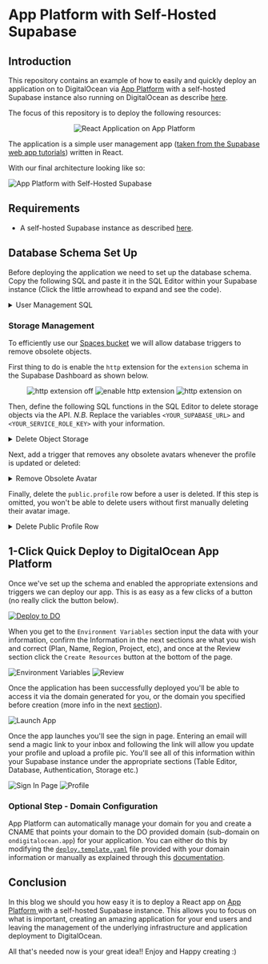 # App Platform with Self-Hosted Supabase

## Introduction

This repository contains an example of how to easily and quickly deploy an application on to DigitalOcean via [App Platform](https://www.digitalocean.com/products/app-platform) with a self-hosted Supabase instance also running on DigitalOcean as describe [here](https://docs.digitalocean.com/developer-center/hosting-supabase-on-digitalocean).

The focus of this repository is to deploy the following resources:

<div style="text-align: center;">

![React Application on App Platform](./assets/App-w-Supabase-greyed-out.png "React Application on App Platform")

</div>

The application is a simple user management app ([taken from the Supabase web app tutorials](https://supabase.com/docs/guides/getting-started/tutorials/with-react)) written in React.

With our final architecture looking like so:

![App Platform with Self-Hosted Supabase](./assets/App-w-Supabase.png "App Platform with Self-Hosted Supabase")

## Requirements

* A self-hosted Supabase instance as described [here](https://github.com/digitalocean/supabase-on-do).

## Database Schema Set Up

Before deploying the application we need to set up the database schema. Copy the following SQL and paste it in the SQL Editor within your Supabase instance (Click the little arrowhead to expand and see the code).

<details>
<summary>User Management SQL</summary>

```sql
-- Create a table for public profiles
create table profiles (
  id uuid references auth.users not null primary key,
  updated_at timestamp with time zone,
  username text unique,
  full_name text,
  avatar_url text,
  website text,

  constraint username_length check (char_length(username) >= 3)
);
-- Set up Row Level Security (RLS)
-- See https://supabase.com/docs/guides/auth/row-level-security for more details.
alter table profiles
  enable row level security;

create policy "Public profiles are viewable by everyone." on profiles
  for select using (true);

create policy "Users can insert their own profile." on profiles
  for insert with check (auth.uid() = id);

create policy "Users can update own profile." on profiles
  for update using (auth.uid() = id);

-- This trigger automatically creates a profile entry when a new user signs up via Supabase Auth.
-- See https://supabase.com/docs/guides/auth/managing-user-data#using-triggers for more details.
create function public.handle_new_user()
returns trigger as $$
begin
  insert into public.profiles (id, full_name, avatar_url)
  values (new.id, new.raw_user_meta_data->>'full_name', new.raw_user_meta_data->>'avatar_url');
  return new;
end;
$$ language plpgsql security definer;
create trigger on_auth_user_created
  after insert on auth.users
  for each row execute procedure public.handle_new_user();

-- Set up Storage!
insert into storage.buckets (id, name)
  values ('avatars', 'avatars');

-- Set up access controls for storage.
-- See https://supabase.com/docs/guides/storage#policy-examples for more details.
create policy "Avatar images are publicly accessible." on storage.objects
  for select using (bucket_id = 'avatars');

create policy "Anyone can upload an avatar." on storage.objects
  for insert with check (bucket_id = 'avatars');

create policy "Anyone can update their own avatar." on storage.objects
  for update using (auth.uid() = owner) with check (bucket_id = 'avatars');
```

</details>

### Storage Management

To efficiently use our [Spaces bucket](https://www.digitalocean.com/products/spaces) we will allow database triggers to remove obsolete objects.

First thing to do is enable the `http` extension for the `extension` schema in the Supabase Dashboard as shown below.

<div style="text-align: center;">

![http extension off](./assets/http-extension-off.png "http extension off")
![enable http extension](./assets/enable-http-extension.png "enable http extension")
![http extension on](./assets/http-extension-on.png "http extension on")

</div>

 Then, define the following SQL functions in the SQL Editor to delete storage objects via the API. _N.B._ Replace the variables `<YOUR_SUPABASE_URL>` and `<YOUR_SERVICE_ROLE_KEY>` with your information.

<details>
<summary>Delete Object Storage</summary>

```sql
create or replace function delete_storage_object(bucket text, object text, out status int, out content varchar)
returns record
language 'plpgsql'
security definer
as $$
declare
  project_url varchar := '<YOUR_SUPABASE_URL>';
  service_role_key varchar := '<YOUR_SERVICE_ROLE_KEY>'; --  full access needed
  url varchar := project_url||'/storage/v1/object/'||bucket||'/'||object;
begin
  select
      into status, content
           result.status::int, result.content::varchar
      FROM extensions.http((
    'DELETE',
    url,
    ARRAY[extensions.http_header('authorization','Bearer '||service_role_key)],
    NULL,
    NULL)::extensions.http_request) as result;
end;
$$;

create or replace function delete_avatar(avatar_url text, out status int, out content varchar)
returns record
language 'plpgsql'
security definer
as $$
begin
  select
      into status, content
           result.status, result.content
      from public.delete_storage_object('avatars', avatar_url) as result;
end;
$$;
```

</details>

Next, add a trigger that removes any obsolete avatars whenever the profile is updated or deleted:

<details>
<summary>Remove Obsolete Avatar</summary>

```sql
create or replace function delete_old_avatar()
returns trigger
language 'plpgsql'
security definer
as $$
declare
  status int;
  content varchar;
begin
  if coalesce(old.avatar_url, '') <> ''
      and (tg_op = 'DELETE' or (old.avatar_url <> new.avatar_url)) then
    select
      into status, content
      result.status, result.content
      from public.delete_avatar(old.avatar_url) as result;
    if status <> 200 then
      raise warning 'Could not delete avatar: % %', status, content;
    end if;
  end if;
  if tg_op = 'DELETE' then
    return old;
  end if;
  return new;
end;
$$;

create trigger before_profile_changes
  before update of avatar_url or delete on public.profiles
  for each row execute function public.delete_old_avatar();
```

</details>

Finally, delete the `public.profile` row before a user is deleted. If this step is omitted, you won't be able to delete users without first manually deleting their avatar image.

<details>
<summary>Delete Public Profile Row</summary>

```sql
create or replace function delete_old_profile()
returns trigger
language 'plpgsql'
security definer
as $$
begin
  delete from public.profiles where id = old.id;
  return old;
end;
$$;

create trigger before_delete_user
  before delete on auth.users
  for each row execute function public.delete_old_profile();

```
</details>

## 1-Click Quick Deploy to DigitalOcean App Platform

Once we've set up the schema and enabled the appropriate extensions and triggers we can deploy our app. This is as easy as a few clicks of a button (no really click the button below).

<a href="https://cloud.digitalocean.com/apps/new?repo=https://github.com/digitalocean/do-app-with-supabase/tree/main" target="_blank">
<img src="https://www.deploytodo.com/do-btn-blue.svg" alt="Deploy to DO"/>
</a>

When you get to the `Environment Variables` section input the data with your information, confirm the Information in the next sections are what you wish and correct (Plan, Name, Region, Project, etc), and once at the Review section click the `Create Resources` button at the bottom of the page.

![Environment Variables](./assets/Environment-Variables.png "Environment Variables")
![Review](./assets/Review.png "Review")

Once the application has been successfully deployed you'll be able to access it via the domain generated for you, or the domain you specified before creation (more info in the next [section](#optional-step---domain-configuration)).

![Launch App](./assets/Launch-App.png "Launch App")

Once the app launches you'll see the sign in page. Entering an email will send a magic link to your inbox and following the link will allow you update your profile and upload a profile pic. You'll see all of this information within your Supabase instance under the appropriate sections (Table Editor, Database, Authentication, Storage etc.)

![Sign In Page](./assets/Sign-In-Page.png "Sign In Page")
![Profile](./assets/Profile.png "Profile")

### Optional Step - Domain Configuration

App Platform can automatically manage your domain for you and create a CNAME that points your domain to the DO provided domain (sub-domain on `ondigitalocean.app`) for your application. You can either do this by modifying the [`deploy.template.yaml`](./.do/deploy.template.yaml) file provided with your domain information or manually as explained through this [documentation](https://docs.digitalocean.com/products/app-platform/how-to/manage-domains/).

## Conclusion

In this blog we should you how easy it is to deploy a React app on [App Platform ](https://www.digitalocean.com/products/app-platform) with a self-hosted Supabase instance. This allows you to focus on what is important, creating an amazing application for your end users and leaving the management of the underlying infrastructure and application deployment to DigitalOcean.

All that's needed now is your great idea!! Enjoy and Happy creating :)